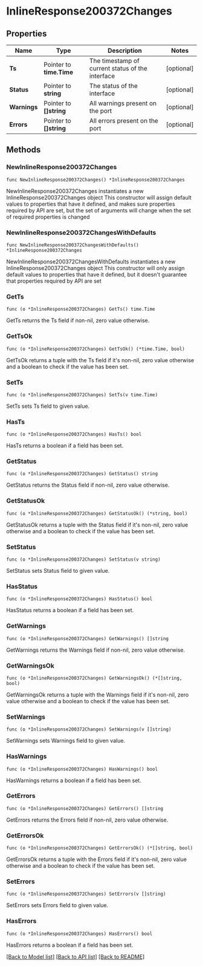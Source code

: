 # InlineResponse200372Changes

## Properties

Name | Type | Description | Notes
------------ | ------------- | ------------- | -------------
**Ts** | Pointer to **time.Time** | The timestamp of current status of the interface | [optional] 
**Status** | Pointer to **string** | The status of the interface | [optional] 
**Warnings** | Pointer to **[]string** | All warnings present on the port | [optional] 
**Errors** | Pointer to **[]string** | All errors present on the port | [optional] 

## Methods

### NewInlineResponse200372Changes

`func NewInlineResponse200372Changes() *InlineResponse200372Changes`

NewInlineResponse200372Changes instantiates a new InlineResponse200372Changes object
This constructor will assign default values to properties that have it defined,
and makes sure properties required by API are set, but the set of arguments
will change when the set of required properties is changed

### NewInlineResponse200372ChangesWithDefaults

`func NewInlineResponse200372ChangesWithDefaults() *InlineResponse200372Changes`

NewInlineResponse200372ChangesWithDefaults instantiates a new InlineResponse200372Changes object
This constructor will only assign default values to properties that have it defined,
but it doesn't guarantee that properties required by API are set

### GetTs

`func (o *InlineResponse200372Changes) GetTs() time.Time`

GetTs returns the Ts field if non-nil, zero value otherwise.

### GetTsOk

`func (o *InlineResponse200372Changes) GetTsOk() (*time.Time, bool)`

GetTsOk returns a tuple with the Ts field if it's non-nil, zero value otherwise
and a boolean to check if the value has been set.

### SetTs

`func (o *InlineResponse200372Changes) SetTs(v time.Time)`

SetTs sets Ts field to given value.

### HasTs

`func (o *InlineResponse200372Changes) HasTs() bool`

HasTs returns a boolean if a field has been set.

### GetStatus

`func (o *InlineResponse200372Changes) GetStatus() string`

GetStatus returns the Status field if non-nil, zero value otherwise.

### GetStatusOk

`func (o *InlineResponse200372Changes) GetStatusOk() (*string, bool)`

GetStatusOk returns a tuple with the Status field if it's non-nil, zero value otherwise
and a boolean to check if the value has been set.

### SetStatus

`func (o *InlineResponse200372Changes) SetStatus(v string)`

SetStatus sets Status field to given value.

### HasStatus

`func (o *InlineResponse200372Changes) HasStatus() bool`

HasStatus returns a boolean if a field has been set.

### GetWarnings

`func (o *InlineResponse200372Changes) GetWarnings() []string`

GetWarnings returns the Warnings field if non-nil, zero value otherwise.

### GetWarningsOk

`func (o *InlineResponse200372Changes) GetWarningsOk() (*[]string, bool)`

GetWarningsOk returns a tuple with the Warnings field if it's non-nil, zero value otherwise
and a boolean to check if the value has been set.

### SetWarnings

`func (o *InlineResponse200372Changes) SetWarnings(v []string)`

SetWarnings sets Warnings field to given value.

### HasWarnings

`func (o *InlineResponse200372Changes) HasWarnings() bool`

HasWarnings returns a boolean if a field has been set.

### GetErrors

`func (o *InlineResponse200372Changes) GetErrors() []string`

GetErrors returns the Errors field if non-nil, zero value otherwise.

### GetErrorsOk

`func (o *InlineResponse200372Changes) GetErrorsOk() (*[]string, bool)`

GetErrorsOk returns a tuple with the Errors field if it's non-nil, zero value otherwise
and a boolean to check if the value has been set.

### SetErrors

`func (o *InlineResponse200372Changes) SetErrors(v []string)`

SetErrors sets Errors field to given value.

### HasErrors

`func (o *InlineResponse200372Changes) HasErrors() bool`

HasErrors returns a boolean if a field has been set.


[[Back to Model list]](../README.md#documentation-for-models) [[Back to API list]](../README.md#documentation-for-api-endpoints) [[Back to README]](../README.md)


